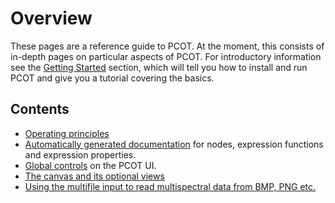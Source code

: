 # Overview

These pages are a reference guide to PCOT. 
At the moment, this consists of in-depth pages on particular aspects of PCOT.
For introductory information see 
the [Getting Started](../gettingstarted/) section, which will tell you how
to install and run PCOT and give you a tutorial covering the basics.


## Contents
* [Operating principles](principles)
* [Automatically generated documentation](autodocs) for nodes, expression functions and
expression properties.
* [Global controls](globalcontrols) on the PCOT UI.
* [The canvas and its optional views](canvas)
* [Using the multifile input to read multispectral data from BMP, PNG etc.](multifile)
